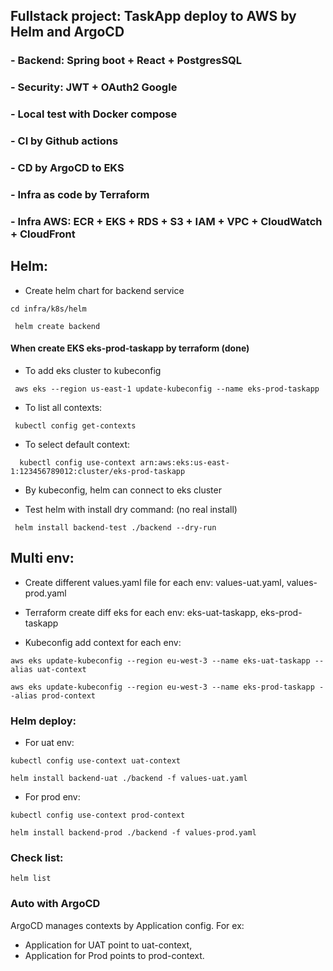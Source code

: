 ## Fullstack project: TaskApp deploy to AWS by Helm and ArgoCD
### - Backend: Spring boot  + React + PostgresSQL
### - Security: JWT + OAuth2 Google
### - Local test with Docker compose
### - CI by Github actions
### - CD by ArgoCD to EKS
### - Infra as code by Terraform
### - Infra AWS: ECR + EKS + RDS + S3 + IAM + VPC + CloudWatch + CloudFront

## Helm:

+ Create helm chart for backend service

`cd infra/k8s/helm
`

`  helm create backend
`


#### When create EKS eks-prod-taskapp by terraform (done)

+ To add eks cluster to kubeconfig

`  aws eks --region us-east-1 update-kubeconfig --name eks-prod-taskapp
`
+ To list all contexts:

`  kubectl config get-contexts
`
+ To select default context:

`  kubectl config use-context arn:aws:eks:us-east-1:123456789012:cluster/eks-prod-taskapp`


+ By kubeconfig, helm can connect to eks cluster


+ Test helm with install dry command: (no real install)

`  helm install backend-test ./backend --dry-run
`


## Multi env:
+ Create different values.yaml file for each env: values-uat.yaml, values-prod.yaml

+ Terraform create diff eks for each env: eks-uat-taskapp, eks-prod-taskapp
+ Kubeconfig add context for each env:

`aws eks update-kubeconfig --region eu-west-3 --name eks-uat-taskapp --alias uat-context
`

`
aws eks update-kubeconfig --region eu-west-3 --name eks-prod-taskapp --alias prod-context
`


### Helm deploy:

+ For uat env:

`kubectl config use-context uat-context`

`helm install backend-uat ./backend -f values-uat.yaml`

+ For prod env:

`kubectl config use-context prod-context`

`helm install backend-prod ./backend -f values-prod.yaml
`

### Check list:

`helm list
`

### Auto with ArgoCD

ArgoCD manages contexts by Application config. 
For ex: 
+ Application for UAT  point to uat-context, 
+ Application for Prod points to prod-context.

